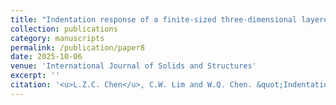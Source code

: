 ```yaml
---
title: "Indentation response of a finite-sized three-dimensional layered cylinder"
collection: publications
category: manuscripts
permalink: /publication/paper8
date: 2025-10-06
venue: 'International Journal of Solids and Structures'
excerpt: ''
citation: '<u>L.Z.C. Chen</u>, C.W. Lim and W.Q. Chen. &quot;Indentation response of a finite-sized three-dimensional layered cylinder. &quot; <i>International Journal of Solids and Structures</i>, 2025.'
---
```



